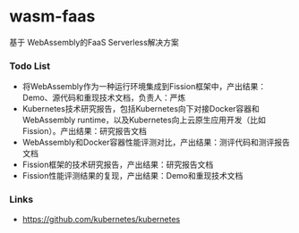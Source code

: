 # wasm-faas
基于 WebAssembly的FaaS Serverless解决方案

### Todo List

* 将WebAssembly作为一种运行环境集成到Fission框架中，产出结果：Demo、源代码和重现技术文档，负责人：严炼
* Kubernetes技术研究报告，包括Kubernetes向下对接Docker容器和WebAssembly runtime，以及Kubernetes向上云原生应用开发（比如Fission）。产出结果：研究报告文档
* WebAssembly和Docker容器性能评测对比，产出结果：测评代码和测评报告文档
* Fission框架的技术研究报告，产出结果：研究报告文档
* Fission性能评测结果的复现，产出结果：Demo和重现技术文档

### Links

* https://github.com/kubernetes/kubernetes

